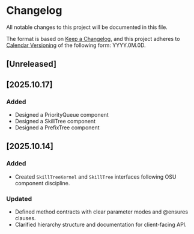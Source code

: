 # Changelog

All notable changes to this project will be documented in this file.

The format is based on [Keep a Changelog](https://keepachangelog.com/en/1.1.0/),
and this project adheres to [Calendar Versioning](https://calver.org/) of
the following form: YYYY.0M.0D.

## [Unreleased]

## [2025.10.17]

### Added

- Designed a PriorityQueue component
- Designed a SkillTree component
- Designed a PrefixTree component

## [2025.10.14]

### Added
- Created `SkillTreeKernel` and `SkillTree` interfaces following OSU component discipline.

### Updated
- Defined method contracts with clear parameter modes and @ensures clauses.
- Clarified hierarchy structure and documentation for client-facing API.